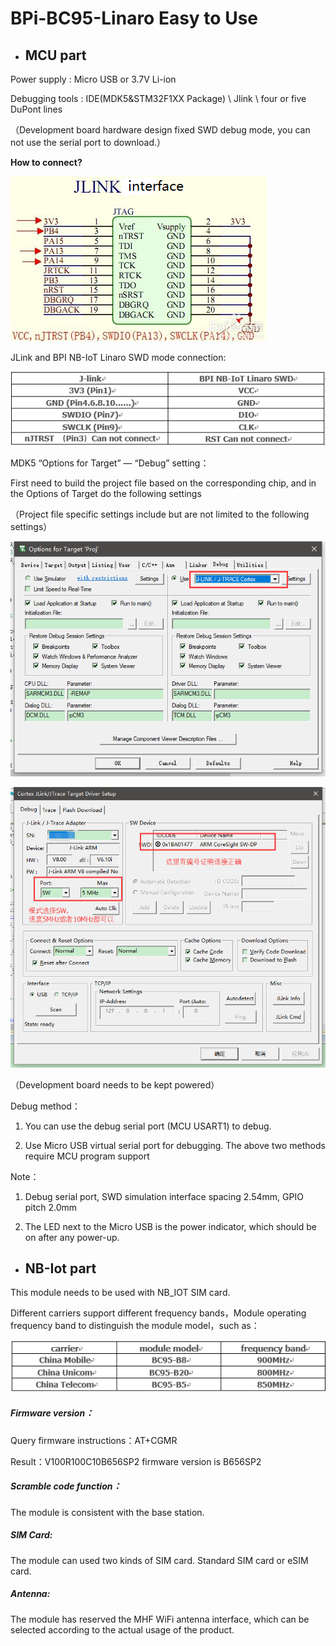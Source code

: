 # BPi-BC95-Linaro Easy to Use

- ## MCU part

Power supply : Micro USB or 3.7V Li-ion

Debugging tools : IDE(MDK5&STM32F1XX Package) \ Jlink \ four or five DuPont lines

（Development board hardware design fixed SWD debug mode, you can not use the serial port to download.）

**How to connect?**

![](./pic/Interface_line_sequence-en.png)

JLink and BPI NB-IoT Linaro SWD mode connection:

![](./pic/connect1.png)

MDK5 “Options for Target” — “Debug” setting：

First need to build the project file based on the corresponding chip, and in the Options of Target do the following settings

（Project file specific settings include but are not limited to the following settings）

![](./pic/debug_setting_1.png)

![](./pic/debug_setting_2.png)

（Development board needs to be kept powered）

Debug method：

1.	You can use the debug serial port (MCU USART1) to debug.

2.	Use Micro USB virtual serial port for debugging.
The above two methods require MCU program support

Note：

1.	Debug serial port, SWD simulation interface spacing 2.54mm, GPIO pitch 2.0mm

2.	The LED next to the Micro USB is the power indicator, which should be on after any power-up.
 
- ## NB-Iot part

This module needs to be used with NB_IOT SIM card.

Different carriers support different frequency bands，Module operating frequency band to distinguish the module model，such as：

![](./pic/Band.png)

##### Firmware version：

Query firmware instructions：AT+CGMR

Result：V100R100C10B656SP2  firmware version is B656SP2

##### Scramble code function：

The module is consistent with the base station.

##### SIM Card:

The module can used two kinds of SIM card. Standard SIM card or eSIM card.

##### Antenna:

The module has reserved the MHF WiFi antenna interface, which can be selected according to the actual usage of the product.
